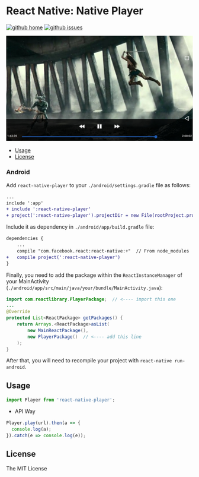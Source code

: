 # React Native: Native Player

[![github home](https://img.shields.io/badge/gaetanozappi-react--native--player-blue.svg?style=flat-square)](https://github.com/gaetanozappi/react-native-player)
[![github issues](https://img.shields.io/github/issues/gaetanozappi/react-native-player.svg?style=flat-square)](https://github.com/gaetanozappi/react-native-player/issues)

![PNG](screenshot/react-native-player.jpeg)

-   [Usage](#usage)
-   [License](#license)

### Android

Add `react-native-player` to your `./android/settings.gradle` file as follows:

```diff
...
include ':app'
+ include ':react-native-player'
+ project(':react-native-player').projectDir = new File(rootProject.projectDir, '../node_modules/react-native-player/android/app')
```

Include it as dependency in `./android/app/build.gradle` file:

```diff
dependencies {
    ...
    compile "com.facebook.react:react-native:+"  // From node_modules
+   compile project(':react-native-player')
}
```

Finally, you need to add the package within the `ReactInstanceManager` of your
MainActivity (`./android/app/src/main/java/your/bundle/MainActivity.java`):

```java
import com.reactlibrary.PlayerPackage;  // <---- import this one
...
@Override
protected List<ReactPackage> getPackages() {
    return Arrays.<ReactPackage>asList(
        new MainReactPackage(),
        new PlayerPackage()  // <---- add this line
    );
}
```

After that, you will need to recompile
your project with `react-native run-android`.

## Usage

```javascript
import Player from 'react-native-player';
```

- API Way

```javascript
Player.play(url).then(a => {
  console.log(a);
}).catch(e => console.log(e));
```

## License
The MIT License

